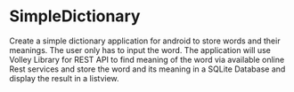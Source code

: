# SimpleDictionary

Create a simple dictionary application for android to store words and their meanings. The user only has to input the word. The application will use Volley Library for REST API to find meaning of the word via available online Rest services and store the word and its meaning in a SQLite Database and display the result in a listview.
